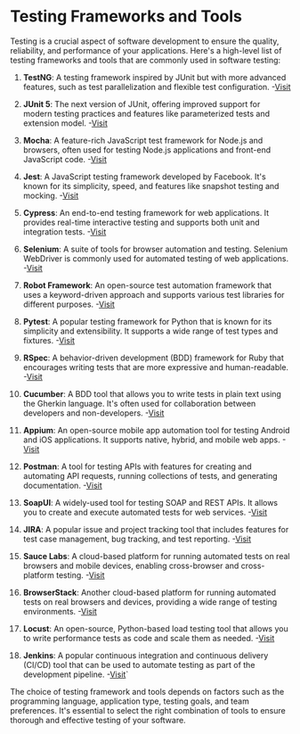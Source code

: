 # Testing Frameworks and Tools

Testing is a crucial aspect of software development to ensure the quality, reliability, and performance of your applications. Here's a high-level list of testing frameworks and tools that are commonly used in software testing:

1. **TestNG**: A testing framework inspired by JUnit but with more advanced features, such as test parallelization and flexible test configuration.
    -[Visit](https://testng.org/)

2. **JUnit 5**: The next version of JUnit, offering improved support for modern testing practices and features like parameterized tests and extension model.
    -[Visit](https://junit.org/junit5/docs/current/user-guide/)

3. **Mocha**: A feature-rich JavaScript test framework for Node.js and browsers, often used for testing Node.js applications and front-end JavaScript code.
    -[Visit](https://mochajs.org/)

4. **Jest**: A JavaScript testing framework developed by Facebook. It's known for its simplicity, speed, and features like snapshot testing and mocking.
    -[Visit](https://jestjs.io/)

5. **Cypress**: An end-to-end testing framework for web applications. It provides real-time interactive testing and supports both unit and integration tests.
    -[Visit](https://www.cypress.io/)

6. **Selenium**: A suite of tools for browser automation and testing. Selenium WebDriver is commonly used for automated testing of web applications.
    -[Visit](https://www.selenium.dev/)

7. **Robot Framework**: An open-source test automation framework that uses a keyword-driven approach and supports various test libraries for different purposes.
    -[Visit](https://robotframework.org/)

8. **Pytest**: A popular testing framework for Python that is known for its simplicity and extensibility. It supports a wide range of test types and fixtures.
    -[Visit](https://docs.pytest.org/)

9. **RSpec**: A behavior-driven development (BDD) framework for Ruby that encourages writing tests that are more expressive and human-readable.
    -[Visit](https://rspec.info/)

10. **Cucumber**: A BDD tool that allows you to write tests in plain text using the Gherkin language. It's often used for collaboration between developers and non-developers.
    -[Visit](https://cucumber.io/)

11. **Appium**: An open-source mobile app automation tool for testing Android and iOS applications. It supports native, hybrid, and mobile web apps.
    -[Visit](https://appium.io/)

12. **Postman**: A tool for testing APIs with features for creating and automating API requests, running collections of tests, and generating documentation.
    -[Visit](https://www.postman.com/)

13. **SoapUI**: A widely-used tool for testing SOAP and REST APIs. It allows you to create and execute automated tests for web services.
    -[Visit](https://www.soapui.org/)

14. **JIRA**: A popular issue and project tracking tool that includes features for test case management, bug tracking, and test reporting.
    -[Visit](https://www.atlassian.com/software/jira)

15. **Sauce Labs**: A cloud-based platform for running automated tests on real browsers and mobile devices, enabling cross-browser and cross-platform testing.
    -[Visit](https://saucelabs.com/)

16. **BrowserStack**: Another cloud-based platform for running automated tests on real browsers and devices, providing a wide range of testing environments.
    -[Visit](https://www.browserstack.com/)

17. **Locust**: An open-source, Python-based load testing tool that allows you to write performance tests as code and scale them as needed.
    -[Visit](https://locust.io/)

18. **Jenkins**: A popular continuous integration and continuous delivery (CI/CD) tool that can be used to automate testing as part of the development pipeline.
    -[Visit](https://www.jenkins.io/)`

The choice of testing framework and tools depends on factors such as the programming language, application type, testing goals, and team preferences. It's essential to select the right combination of tools to ensure thorough and effective testing of your software.
